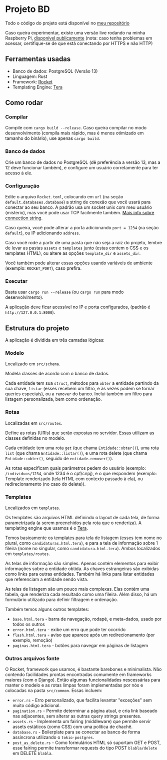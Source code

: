 # Projeto BD

Todo o código do projeto está disponível no [meu repositório](https://git.sr.ht/~misterio/BSI-SCC0540-projeto)

Caso queira experimentar, existe uma versão live rodando na minha Raspberry Pi, [disponível publicamente](https://bd.misterio.me) (nota: caso tenha problemas em acessar, certifique-se de que está conectando por HTTPS e não HTTP)

## Ferramentas usadas
- Banco de dados: PostgreSQL (Versão 13)
- Linguagem: Rust
- Framework: [Rocket](https://github.com/SergioBenitez/Rocket/tree/master)
- Templating Engine: [Tera](https://github.com/Keats/tera)

## Como rodar

### Compilar

Compile com `cargo build --release`. Caso queira compilar no modo desenvolvimento (compila mais rápido, mas é menos otimizado em tamanho do binário), use apenas `cargo build`.

### Banco de dados

Crie um banco de dados no PostgreSQL (dê preferência a versão 13, mas a 12 deve funcionar também), e configure um usuário corretamente para ter acesso à ele.

### Configuração

Edite o arquivo `Rocket.toml`, colocando em `url` (na seção `default.databases.database`) a string de conexão que você usará para conectar ao seu banco. A padrão usa um socket unix com meu usuário (misterio), mas você pode usar TCP facilmente também. [Mais info sobre connection string](https://stackoverflow.com/questions/3582552).

Caso queira, você pode alterar a porta adicionando `port = 1234` (na seção `default`), ou IP adicionando `address`.

Caso você rode a partir de uma pasta que não seja a raiz do projeto, lembre de levar as pastas `assets` e `templates` junto (estas contem o CSS e os templates HTML), ou altere as opções `template_dir` e `assets_dir`.

Você também pode alterar essas opções usando variáveis de ambiente (exemplo: `ROCKET_PORT`), caso prefira.

### Executar

Basta usar `cargo run --release` (ou `cargo run` para modo desenvolvimento).

A aplicação deve ficar acessível no IP e porta configurados, (padrão é `http://127.0.0.1:8000`).

## Estrutura do projeto

A aplicação é dividida em três camadas lógicas:

### Modelo

Localizado em `src/schema`.

Modela classes de acordo com o banco de dados.

Cada entidade tem sua `struct`, métodos para `obter` a entidade partindo da sua chave, `listar` (esses recebem um filtro, e às vezes podem se tornar queries especiais), ou a `remover` do banco. Inclui também um filtro para listagem personalizada, bem como ordenação.

### Rotas

Localizadas em `src/routes`.

Define as rotas (URIs) que serão expostas no servidor. Essas utilizam as classes definidas no modelo.

Cada entidade tem uma rota `get` (que chama `Entidade::obter()`), uma rota `list` (que chama `Entidade::listar()`), e uma rota delete (que chama `Entidade::obter()`, seguido de `entidade.remover()`).

As rotas especificam quais parâmetros pedem do usuário (exemplo: `/individuos/1234`, onde 1234 é o cpf/cnpj), e o que respondem (exemplo: Template renderizado (tela HTML com contexto passado à ela), ou redirecionamento (no caso do delete)).


### Templates

Localizados em `templates`.

Os templates são arquivos HTML definindo o layout de cada tela, de forma parametrizada (a serem preenchidos pela rota que o renderiza). A templating engine que usamos é o [Tera](https://github.com/Keats/tera).

Temos basicamente os templates para tela de listagem (esses tem nome no plural, como `candidaturas.html.tera`), e para a tela de informação sobre 1 fileira (nome no singular, como `candidatura.html.tera`). Ambos localizados em `templates/routes`.

As telas de informação são simples. Apenas contém elementos para exibir informações sobre a entidade obtida. As chaves estrangeiras são exibidas como links para outras entidades. Também há links para listar entidades que referenciam a entidade sendo vista.

As telas de listagem são um pouco mais complexas. Elas contém uma tabela, que renderiza cada resultado como uma fileira. Além disso, há um formulário utilizado para definir filtragem e ordenação.

Também temos alguns outros templates:
- `base.html.tera` - barra de navegação, rodapé, e meta-dados, usado por todos os outros
- `error.html.tera` - exibe um erro que pode ter ocorrido
- `flash.html.tera` - aviso que aparece após um redirecionamento (por exemplo, remoção)
- `paginas.html.tera` - botões para navegar em páginas de listagem

### Outros arquivos fonte

O Rocket, framework que usamos, é bastante barebones e minimalista. Não contendo facilidades prontas encontradas comumente em frameworks maiores (com o Django). Então algumas funcionalidades nescessárias para manter o modelo e as rotas limpas foram implementadas por nós e colocadas na pasta `src/common`. Essas incluem:

- `error.rs` - Erro personalizado, que facilita levantar "exceções" sem muito código adicional.
- `pagination.rs` - Permite determinar a página atual, e cria link baseado nas adjacentes, sem alterar as outras query strings presentes.
- `assets.rs` - Implementa um fairing (middleware) que permite servir assets estáticos (como CSS) com uma política de chachê.
- `database.rs` - Boilerplate para se conectar ao banco de forma assíncrona utilizando o `tokio-postgres`.
- `post_as_delete.rs` - Como formulários HTML só suportam GET e POST, esse fairing permite transformar requests do tipo POST `blabla/delete` em DELETE `blabla`.
